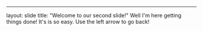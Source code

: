 ---
layout: slide
title: "Welcome to our second slide!"
Well I'm here getting things done! It's is so easy.
Use the left arrow to go back!
